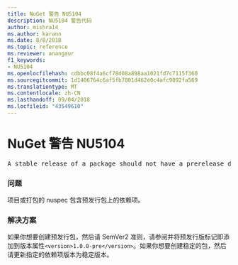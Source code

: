 ```yaml
---
title: NuGet 警告 NU5104
description: NU5104 警告代码
author: mishra14
ms.author: karann
ms.date: 8/8/2018
ms.topic: reference
ms.reviewer: anangaur
f1_keywords:
- NU5104
ms.openlocfilehash: cdbbc08f4a6cf78d08a898aa1021fd7c7115f360
ms.sourcegitcommit: 1d1406764c6af5fb7801d462e0c4afc9092fa569
ms.translationtype: MT
ms.contentlocale: zh-CN
ms.lasthandoff: 09/04/2018
ms.locfileid: "43549610"
---
```

# <a name="nuget-warning-nu5104"></a>NuGet 警告 NU5104
<pre>A stable release of a package should not have a prerelease dependency. Either modify the version spec of dependency "NuGet.Versioning [4.7.0-preview4.5065, )" or update the version field in the nuspec.</pre>

### <a name="issue"></a>问题

项目或打包的 nuspec 包含预发行包上的依赖项。


### <a name="solution"></a>解决方案

如果你想要创建预发行包，然后请 SemVer2 准则，请参阅并将预发行版标记即添加到版本属性`<version>1.0.0-pre</version>`。如果你想要创建稳定的包，然后请更新指定的依赖项版本为稳定版本。

